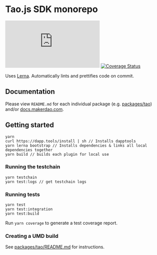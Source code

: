 # Tao.js SDK monorepo

[![Build Status][build]][build-url]
[![Coverage Status][cover]][cover-url]

Uses [Lerna](https://github.com/lerna/lerna). Automatically lints and prettifies
code on commit.

## Documentation

Please view `README.md` for each individual package (e.g. [packages/tao](https://github.com/makerdao/tao.js/blob/dev/packages/tao/README.md)) and/or [docs.makerdao.com](https://docs.makerdao.com/dai.js).

## Getting started

```
yarn
curl https://dapp.tools/install | sh // Installs dapptools
yarn lerna bootstrap // Installs dependencies & links all local dependencies together
yarn build // builds each plugin for local use
```

### Running the testchain

```
yarn testchain
yarn test:logs // get testchain logs
```

### Running tests

```
yarn test
yarn test:integration
yarn test:build
```

Run `yarn coverage` to generate a test coverage report.

### Creating a UMD build

See [packages/tao/README.md](https://github.com/makerdao/tao.js/blob/dev/packages/tao/README.md#commands) for instructions.

[build]: https://circleci.com/gh/xHUBLiquidityBridge/tao.js
[build-url]: https://circleci.com/gh/xHUBLiquidityBridge/tao.js
[cover]: https://codecov.io/gh/xHUBLiquidityBridge/tao.js/branch/dev/graph/badge.svg
[cover-url]: https://codecov.io/gh/xHUBLiquidityBridge/tao.js
